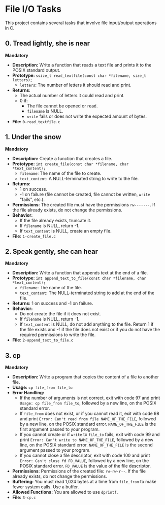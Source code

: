 # File I/O Tasks

This project contains several tasks that involve file input/output operations in C.

## 0. Tread lightly, she is near

**Mandatory**

* **Description:** Write a function that reads a text file and prints it to the POSIX standard output.
* **Prototype:** `ssize_t read_textfile(const char *filename, size_t letters);`
    * `letters`: The number of letters it should read and print.
* **Returns:**
    * The actual number of letters it could read and print.
    * 0 if:
        * The file cannot be opened or read.
        * `filename` is NULL.
        * `write` fails or does not write the expected amount of bytes.
* **File:** `0-read_textfile.c`

## 1. Under the snow

**Mandatory**

* **Description:** Create a function that creates a file.
* **Prototype:** `int create_file(const char *filename, char *text_content);`
    * `filename`: The name of the file to create.
    * `text_content`: A NULL-terminated string to write to the file.
* **Returns:**
    * 1 on success.
    * -1 on failure (file cannot be created, file cannot be written, `write` "fails", etc.).
* **Permissions:** The created file must have the permissions `rw-------`. If the file already exists, do not change the permissions.
* **Behavior:**
    * If the file already exists, truncate it.
    * If `filename` is NULL, return -1.
    * If `text_content` is NULL, create an empty file.
* **File:** `1-create_file.c`

## 2. Speak gently, she can hear

**Mandatory**

* **Description:** Write a function that appends text at the end of a file.
* **Prototype:** `int append_text_to_file(const char *filename, char *text_content);`
    * `filename`: The name of the file.
    * `text_content`: The NULL-terminated string to add at the end of the file.
* **Returns:** 1 on success and -1 on failure.
* **Behavior:**
    * Do not create the file if it does not exist.
    * If `filename` is NULL, return -1.
    * If `text_content` is NULL, do not add anything to the file. Return 1 if the file exists and -1 if the file does not exist or if you do not have the required permissions to write the file.
* **File:** `2-append_text_to_file.c`

## 3. cp

**Mandatory**

* **Description:** Write a program that copies the content of a file to another file.
* **Usage:** `cp file_from file_to`
* **Error Handling:**
    * If the number of arguments is not correct, exit with code 97 and print `Usage: cp file_from file_to`, followed by a new line, on the POSIX standard error.
    * If `file_from` does not exist, or if you cannot read it, exit with code 98 and print `Error: Can't read from file NAME_OF_THE_FILE`, followed by a new line, on the POSIX standard error. `NAME_OF_THE_FILE` is the first argument passed to your program.
    * If you cannot create or if `write` to `file_to` fails, exit with code 99 and print `Error: Can't write to NAME_OF_THE_FILE`, followed by a new line, on the POSIX standard error. `NAME_OF_THE_FILE` is the second argument passed to your program.
    * If you cannot close a file descriptor, exit with code 100 and print `Error: Can't close fd FD_VALUE`, followed by a new line, on the POSIX standard error. `FD_VALUE` is the value of the file descriptor.
* **Permissions:** Permissions of the created file: `rw-rw-r--`. If the file already exists, do not change the permissions.
* **Buffering:** You must read 1,024 bytes at a time from `file_from` to make fewer system calls. Use a buffer.
* **Allowed Functions:** You are allowed to use `dprintf`.
* **File:** `3-cp.c`

